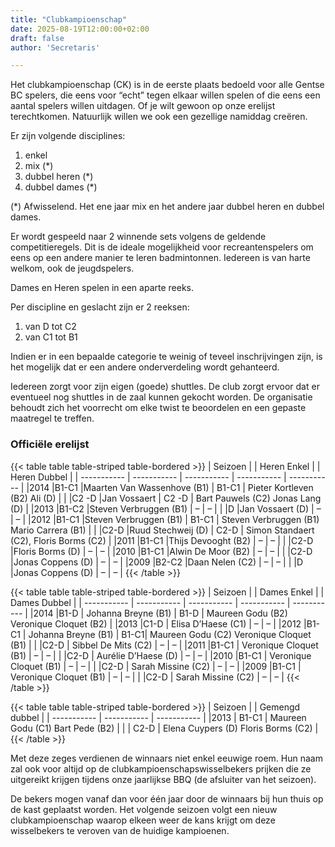 ```yaml
---
title: "Clubkampioenschap"
date: 2025-08-19T12:00:00+02:00
draft: false
author: 'Secretaris'

---
```


Het clubkampioenschap (CK) is in de eerste plaats bedoeld voor alle Gentse BC spelers, die eens voor “echt” tegen elkaar willen spelen of die eens een aantal spelers willen uitdagen. Of je wilt gewoon op onze erelijst terechtkomen.
Natuurlijk willen we ook een gezellige namiddag creëren.

Er zijn volgende disciplines:
1. enkel
2. mix (*)
3. dubbel heren (*)
4. dubbel dames (*)

(*) Afwisselend. Het ene jaar mix en het andere jaar dubbel heren en dubbel dames.

Er wordt gespeeld naar 2 winnende sets volgens de geldende competitieregels. Dit is de ideale mogelijkheid voor recreantenspelers om eens op een andere manier te leren badmintonnen. Iedereen is van harte welkom, ook de jeugdspelers.

Dames en Heren spelen in een aparte reeks.

Per discipline en geslacht zijn er 2 reeksen:
1. van D tot C2
2. van C1 tot B1

Indien er in een bepaalde categorie te weinig of teveel inschrijvingen zijn, is het mogelijk dat er een andere onderverdeling wordt gehanteerd.

Iedereen zorgt voor zijn eigen (goede) shuttles. De club zorgt ervoor dat er eventueel nog shuttles in de zaal kunnen gekocht worden.
De organisatie behoudt zich het voorrecht om elke twist te beoordelen en een gepaste maatregel te treffen.

### Officiële erelijst

{{< table table table-striped table-bordered >}}
| Seizoen   |  | Heren Enkel |  | Heren Dubbel | 
| ----------- | ----------- | ----------- |  ----------- | ----------- |
|2014	|B1-C1	|Maarten Van Wassenhove (B1)	   | B1-C1	| Pieter Kortleven (B2) Ali (D)   |
|	    |C2 -D	|Jan Vossaert	                   | C2 -D	| Bart Pauwels (C2) Jonas Lang (D)   |
|2013	|B1-C2	|Steven Verbruggen (B1)	           | –	    | –   |
|	    |D	    |Jan Vossaert (D)	               | –	    | –   |
|2012	|B1-C1	|Steven Verbruggen (B1)	           | B1-C1	| Steven Verbruggen (B1) Mario Carrera (B1)   |
|	    |C2-D	|Ruud Stechweij (D)	               | C2-D	| Simon Standaert (C2), Floris Borms (C2)   |
|2011	|B1-C1	|Thijs Devooght (B2)	           | –	    | –   |
|	    |C2-D	|Floris Borms (D)	               | –	    | –   |
|2010	|B1-C1	|Alwin De Moor (B2)	               | –	    | –   |
|	    |C2-D	|Jonas Coppens (D)	               | –	    | –   |
|2009	|B2-C2	|Daan Nelen (C2)	               | –	    | –   |
|	    |D	    |Jonas Coppens (D)	               | –	    | –    |
{{< /table >}}

{{< table table table-striped table-bordered >}}
| Seizoen   |  | Dames Enkel |  | Dames Dubbel | 
| ----------- | ----------- | ----------- |  ----------- | ----------- |
|2014	|B1-D  | Johanna Breyne (B1)       | B1-D |  Maureen Godu (B2) Veronique Cloquet (B2)  |
|2013	|C1-D  | Elisa D’Haese (C1)	       | –    |  –  |
|2012	|B1-C1 | Johanna Breyne (B1)       | B1-C1|  Maureen Godu (C2) Veronique Cloquet (B1)  |
|	    |C2-D  | Sibbel De Mits (C2)       | –	  |  –  |
|2011	|B1-C1 | Veronique Cloquet (B1)	   | –	  |  –  |
|	    |C2-D  | Aurélie D’Haese (D)       | –	  |  –  |
|2010	|B1-C1 | Veronique Cloquet (B1)	   | –	  |  –  |
|	    |C2-D  | Sarah Missine (C2)	       | –	  |  –  |
|2009	|B1-C1 | Veronique Cloquet (B1)	   | –	  |  –  |
|	    |C2-D  | Sarah Missine (C2)	       | –	  |  –  |
{{< /table >}}



{{< table table table-striped table-bordered >}}
| Seizoen   |  | Gemengd dubbel | 
| ----------- | ----------- | ----------- |
|2013	| B1-C1 | Maureen Godu (C1) Bart Pede (B2)  |
|	    | C2-D  | Elena Cuypers (D) Floris Borms (C2)  |
{{< /table >}}

Met deze zeges verdienen de winnaars niet enkel eeuwige roem. Hun naam zal ook voor altijd op de clubkampioenschapswisselbekers prijken die ze uitgereikt krijgen tijdens onze jaarlijkse BBQ (de afsluiter van het seizoen).

De bekers mogen vanaf dan voor één jaar door de winnaars bij hun thuis op de kast geplaatst worden. Het volgende seizoen volgt een nieuw clubkampioenschap waarop elkeen weer de kans krijgt om deze wisselbekers te veroven van de huidige kampioenen.